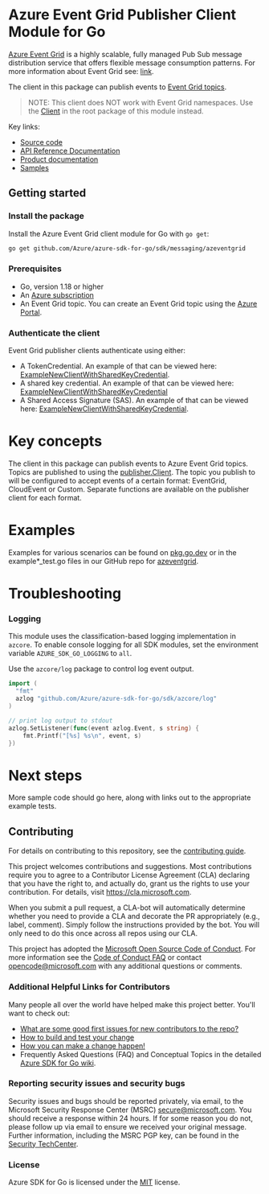 # Azure Event Grid Publisher Client Module for Go

[Azure Event Grid](https://learn.microsoft.com/azure/event-grid/overview) is a highly scalable, fully managed Pub Sub message distribution service that offers flexible message consumption patterns. For more information about Event Grid see: [link](https://learn.microsoft.com/azure/event-grid/overview).

The client in this package can publish events to [Event Grid topics](https://learn.microsoft.com/azure/event-grid/concepts).

> NOTE: This client does NOT work with Event Grid namespaces. Use the [Client][godoc_client] in the root package of this module instead.

Key links:
- [Source code][source]
- [API Reference Documentation][godoc]
- [Product documentation](https://azure.microsoft.com/services/event-grid/)
- [Samples][godoc_examples]

## Getting started

### Install the package

Install the Azure Event Grid client module for Go with `go get`:

```bash
go get github.com/Azure/azure-sdk-for-go/sdk/messaging/azeventgrid
```

### Prerequisites

- Go, version 1.18 or higher
- An [Azure subscription](https://azure.microsoft.com/free/)
- An Event Grid topic. You can create an Event Grid topic using the [Azure Portal](https://learn.microsoft.com/azure/event-grid/custom-event-quickstart-portal).

### Authenticate the client

Event Grid publisher clients authenticate using either:
- A TokenCredential. An example of that can be viewed here: [ExampleNewClientWithSharedKeyCredential][godoc_example_newclient].
- A shared key credential. An example of that can be viewed here: [ExampleNewClientWithSharedKeyCredential][godoc_example_newclientsk]
- A Shared Access Signature (SAS). An example of that can be viewed here: [ExampleNewClientWithSharedKeyCredential][godoc_example_newclientsas].

# Key concepts

The client in this package can publish events to Azure Event Grid topics. Topics are published to using the [publisher.Client][godoc_publisher_client]. The topic
you publish to will be configured to accept events of a certain format: EventGrid, CloudEvent or Custom. Separate functions are available on the publisher client for each format.

# Examples

Examples for various scenarios can be found on [pkg.go.dev][godoc_examples] or in the example*_test.go files in our GitHub repo for [azeventgrid][gh].

# Troubleshooting

### Logging

This module uses the classification-based logging implementation in `azcore`. To enable console logging for all SDK modules, set the environment variable `AZURE_SDK_GO_LOGGING` to `all`. 

Use the `azcore/log` package to control log event output.

```go
import (
  "fmt"
  azlog "github.com/Azure/azure-sdk-for-go/sdk/azcore/log"
)

// print log output to stdout
azlog.SetListener(func(event azlog.Event, s string) {
    fmt.Printf("[%s] %s\n", event, s)
})
```

# Next steps

More sample code should go here, along with links out to the appropriate example tests.

## Contributing
For details on contributing to this repository, see the [contributing guide][azure_sdk_for_go_contributing].

This project welcomes contributions and suggestions.  Most contributions require you to agree to a
Contributor License Agreement (CLA) declaring that you have the right to, and actually do, grant us
the rights to use your contribution. For details, visit https://cla.microsoft.com.

When you submit a pull request, a CLA-bot will automatically determine whether you need to provide
a CLA and decorate the PR appropriately (e.g., label, comment). Simply follow the instructions
provided by the bot. You will only need to do this once across all repos using our CLA.

This project has adopted the [Microsoft Open Source Code of Conduct](https://opensource.microsoft.com/codeofconduct/).
For more information see the [Code of Conduct FAQ](https://opensource.microsoft.com/codeofconduct/faq/) or
contact [opencode@microsoft.com](mailto:opencode@microsoft.com) with any additional questions or comments.

### Additional Helpful Links for Contributors  
Many people all over the world have helped make this project better.  You'll want to check out:

* [What are some good first issues for new contributors to the repo?](https://github.com/azure/azure-sdk-for-go/issues?q=is%3Aopen+is%3Aissue+label%3A%22up+for+grabs%22)
* [How to build and test your change][azure_sdk_for_go_contributing_developer_guide]
* [How you can make a change happen!][azure_sdk_for_go_contributing_pull_requests]
* Frequently Asked Questions (FAQ) and Conceptual Topics in the detailed [Azure SDK for Go wiki](https://github.com/azure/azure-sdk-for-go/wiki).

<!-- ### Community-->
### Reporting security issues and security bugs

Security issues and bugs should be reported privately, via email, to the Microsoft Security Response Center (MSRC) <secure@microsoft.com>. You should receive a response within 24 hours. If for some reason you do not, please follow up via email to ensure we received your original message. Further information, including the MSRC PGP key, can be found in the [Security TechCenter](https://www.microsoft.com/msrc/faqs-report-an-issue).

### License

Azure SDK for Go is licensed under the [MIT](https://github.com/Azure/azure-sdk-for-go/blob/main/sdk/template/aztemplate/LICENSE.txt) license.

<!-- LINKS -->
[azure_sdk_for_go_contributing]: https://github.com/Azure/azure-sdk-for-go/blob/main/CONTRIBUTING.md
[azure_sdk_for_go_contributing_developer_guide]: https://github.com/Azure/azure-sdk-for-go/blob/main/CONTRIBUTING.md#developer-guide
[azure_sdk_for_go_contributing_pull_requests]: https://github.com/Azure/azure-sdk-for-go/blob/main/CONTRIBUTING.md#pull-requests
[azure_cli]: https://docs.microsoft.com/cli/azure
[azure_pattern_circuit_breaker]: https://docs.microsoft.com/azure/architecture/patterns/circuit-breaker
[azure_pattern_retry]: https://docs.microsoft.com/azure/architecture/patterns/retry
[azure_portal]: https://portal.azure.com
[azure_sub]: https://azure.microsoft.com/free/
[cloud_shell]: https://docs.microsoft.com/azure/cloud-shell/overview
[cloud_shell_bash]: https://shell.azure.com/bash
[source]: https://github.com/Azure/azure-sdk-for-go/tree/main/sdk/messaging/azeventgrid
[godoc_client]: https://pkg.go.dev/github.com/Azure/azure-sdk-for-go/sdk/messaging/azeventgrid#Client

<!-- Temp links until the PR goes in, replacements are below -->
[godoc]: https://pkg.go.dev/github.com/Azure/azure-sdk-for-go/sdk/messaging/azeventgrid/
[godoc_examples]: https://pkg.go.dev/github.com/Azure/azure-sdk-for-go/sdk/messaging/azeventgrid/
[godoc_publisher_client]: https://pkg.go.dev/github.com/Azure/azure-sdk-for-go/sdk/messaging/azeventgrid/
[godoc_example_newclient]: https://pkg.go.dev/github.com/Azure/azure-sdk-for-go/sdk/messaging/azeventgrid/
[godoc_example_newclientsk]: https://pkg.go.dev/github.com/Azure/azure-sdk-for-go/sdk/messaging/azeventgrid/
[godoc_example_newclientsas]: https://pkg.go.dev/github.com/Azure/azure-sdk-for-go/sdk/messaging/azeventgrid/
[gh]: https://github.com/Azure/azure-sdk-for-go/blob/main/sdk/messaging/azeventgrid/

<!-- these links are all broken until I complete a PR
[godoc]: https://pkg.go.dev/github.com/Azure/azure-sdk-for-go/sdk/messaging/azeventgrid/publisher
[godoc_examples]: https://pkg.go.dev/github.com/Azure/azure-sdk-for-go/sdk/messaging/azeventgrid/publisher/#pkg-examples
[godoc_publisher_client]: https://pkg.go.dev/github.com/Azure/azure-sdk-for-go/sdk/messaging/azeventgrid/publisher#Client
[godoc_example_newclient]: https://pkg.go.dev/github.com/Azure/azure-sdk-for-go/sdk/messaging/azeventgrid/publisher/#example-NewClient
[godoc_example_newclientsk]: https://pkg.go.dev/github.com/Azure/azure-sdk-for-go/sdk/messaging/azeventgrid/publisher/#example-NewClientWithSharedKeyCredential
[godoc_example_newclientsas]: https://pkg.go.dev/github.com/Azure/azure-sdk-for-go/sdk/messaging/azeventgrid/publisher/#example-NewClientWithSAS
[gh]: https://github.com/Azure/azure-sdk-for-go/blob/main/sdk/messaging/azeventgrid/publisher
 -->
